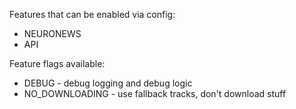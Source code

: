 Features that can be enabled via config:
- NEURONEWS
- API

Feature flags available:
- DEBUG - debug logging and debug logic
- NO_DOWNLOADING - use fallback tracks, don't download stuff